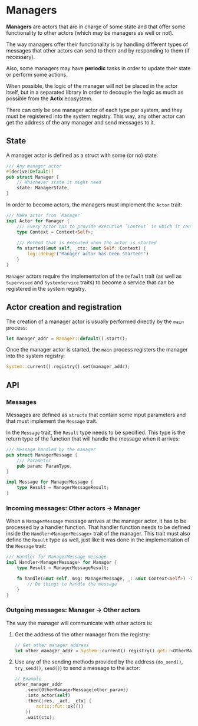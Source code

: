 # Managers

__Managers__ are actors that are in charge of some state and that offer some functionality to
other actors (which may be managers as well or not).

The way managers offer their functionality is by handling different types of messages that other
actors can send to them and by responding to them (if necessary).

Also, some managers may have __periodic__ tasks in order to update their state or perform some
actions.

When possible, the logic of the manager will not be placed in the actor itself, but in a separated
library in order to decouple the logic as much as possible from the __Actix__ ecosystem.

There can only be one manager actor of each type per system, and they must be registered into the
system registry. This way, any other actor can get the address of the any manager and send messages
to it.

## State

A manager actor is defined as a struct with some (or no) state:

```rust
/// Any manager actor
#[derive(Default)]
pub struct Manager {
    // Whichever state it might need
    state: ManagerState,
}
```

In order to become actors, the managers must implement the `Actor` trait:

```rust
/// Make actor from `Manager`
impl Actor for Manager {
    /// Every actor has to provide execution `Context` in which it can run.
    type Context = Context<Self>;
    
    /// Method that is executed when the actor is started
    fn started(&mut self, _ctx: &mut Self::Context) {
        log::debug!("Manager actor has been started!")
    }
}
```

`Manager` actors require the implementation of the `Default` trait (as well as `Supervised` and
`SystemService` traits) to become a service that can be registered in the system registry.


## Actor creation and registration

The creation of a manager actor is usually performed directly by the `main` process:

```rust
let manager_addr = Manager::default().start();
```

Once the manager actor is started, the `main` process registers the manager into the system registry:

```rust
System::current().registry().set(manager_addr);
```

## API

### Messages

Messages are defined as `structs` that contain some input parameters and that must implement the
`Message` trait.

In the `Message` trait, the `Result` type needs to be specified. This type is the return type of the
function that will handle the message when it arrives:

```rust 
/// Message handled by the manager 
pub struct ManagerMessage {
    /// Parameter 
    pub param: ParamType,
}

impl Message for ManagerMessage {
    type Result = ManagerMessageResult;
}
```

### Incoming messages: Other actors -> Manager

When a `ManagerMessage` message arrives at the manager actor, it has to be processed by a handler
function. That handler function needs to be defined inside the `Handler<ManagerMessage>` trait of the
manager. This trait must also define the `Result` type as well, just like it was done in the
implementation of the `Message` trait:

```rust
/// Handler for ManagerMessage message
impl Handler<ManagerMessage> for Manager {
    type Result = ManagerMessageResult;

    fn handle(&mut self, msg: ManagerMessage, _: &mut Context<Self>) -> Self::Result {
        // Do things to handle the message 
    }
}
```

### Outgoing messages: Manager -> Other actors

The way the manager will communicate with other actors is:

1. Get the address of the other manager from the registry:

    ```rust
    // Get other manager address
    let other_manager_addr = System::current().registry().get::<OtherManager>();
    ```

2. Use any of the sending methods provided by the address (`do_send()`, `try_send()`, `send()`) to send a message to the actor:

    ```rust
    // Example
    other_manager_addr
        .send(OtherManagerMessage{other_param})
        .into_actor(self)
        .then(|res, _act, _ctx| {
            actix::fut::ok(())
        })
        .wait(ctx);
    ```
